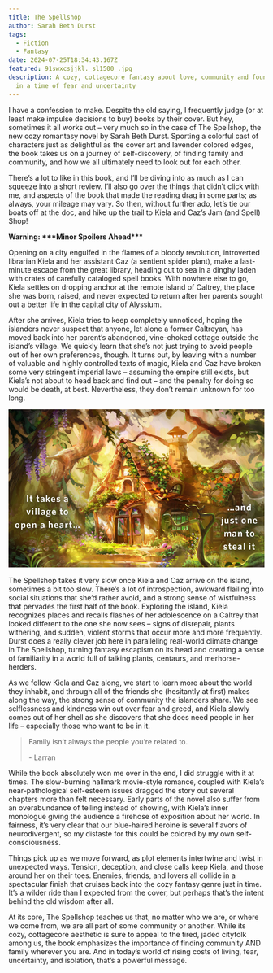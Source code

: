 ```yaml
---
title: The Spellshop
author: Sarah Beth Durst
tags:
  - Fiction
  - Fantasy
date: 2024-07-25T18:34:43.167Z
featured: 91swxcsjjkl._sl1500_.jpg
description: A cozy, cottagecore fantasy about love, community and found family
  in a time of fear and uncertainty
---
```

I have a confession to make. Despite the old saying, I frequently judge (or at least make impulse decisions to buy) books by their cover. But hey, sometimes it all works out – very much so in the case of The Spellshop, the new cozy romantasy novel by Sarah Beth Durst. Sporting a colorful cast of characters just as delightful as the cover art and lavender colored edges, the book takes us on a journey of self-discovery, of finding family and community, and how we all ultimately need to look out for each other. 

There’s a lot to like in this book, and I’ll be diving into as much as I can squeeze into a short review. I’ll also go over the things that didn’t click with me, and aspects of the book that made the reading drag in some parts; as always, your mileage may vary. So then, without further ado, let’s tie our boats off at the doc, and hike up the trail to Kiela and Caz’s Jam (and Spell) Shop!

**Warning: \*\*\*Minor Spoilers Ahead\*\*\***

Opening on a city engulfed in the flames of a bloody revolution, introverted librarian Kiela and her assistant Caz (a sentient spider plant), make a last-minute escape from the great library, heading out to sea in a dinghy laden with crates of carefully cataloged spell books. With nowhere else to go, Kiela settles on dropping anchor at the remote island of Caltrey, the place she was born, raised, and never expected to return after her parents sought out a better life in the capital city of Alyssium.

After she arrives, Kiela tries to keep completely unnoticed, hoping the islanders never suspect that anyone, let alone a former Caltreyan, has moved back into her parent’s abandoned, vine-choked cottage outside the island’s village. We quickly learn that she’s not just trying to avoid people out of her own preferences, though. It turns out, by leaving with a number of valuable and highly controlled texts of magic, Kiela and Caz have broken some very stringent imperial laws – assuming the empire still exists, but Kiela’s not about to head back and find out – and the penalty for doing so would be death, at best. Nevertheless, they don’t remain unknown for too long.

![Promo for cover art, an overgrown fantasy cottage in a forest](10133347-eb6f-4cdd-8be6-e3bd8aeb9b18.__cr0-0-970-600_pt0_sx970_v1___.jpg)

The Spellshop takes it very slow once Kiela and Caz arrive on the island, sometimes a bit too slow. There’s a lot of introspection, awkward flailing into social situations that she’d rather avoid, and a strong sense of wistfulness that pervades the first half of the book. Exploring the island, Kiela recognizes places and recalls flashes of her adolescence on a Caltrey that looked different to the one she now sees – signs of disrepair, plants withering, and sudden, violent storms that occur more and more frequently. Durst does a really clever job here in paralleling real-world climate change in The Spellshop, turning fantasy escapism on its head and creating a sense of familiarity in a world full of talking plants, centaurs, and merhorse-herders.

As we follow Kiela and Caz along, we start to learn more about the world they inhabit, and through all of the friends she (hesitantly at first) makes along the way, the strong sense of community the islanders share. We see selflessness and kindness win out over fear and greed, and Kiela slowly comes out of her shell as she discovers that she does need people in her life – especially those who want to be in it.

> Family isn’t always the people you’re related to.
>
> \- Larran

While the book absolutely won me over in the end, I did struggle with it at times. The slow-burning hallmark movie-style romance, coupled with Kiela’s near-pathological self-esteem issues dragged the story out several chapters more than felt necessary. Early parts of the novel also suffer from an overabundance of telling instead of showing, with Kiela’s inner monologue giving the audience a firehose of exposition about her world. In fairness, it’s very clear that our blue-haired heroine is several flavors of neurodivergent, so my distaste for this could be colored by my own self-consciousness.

Things pick up as we move forward, as plot elements intertwine and twist in unexpected ways. Tension, deception, and close calls keep Kiela, and those around her on their toes. Enemies, friends, and lovers all collide in a spectacular finish that cruises back into the cozy fantasy genre just in time. It’s a wilder ride than I expected from the cover, but perhaps that’s the intent behind the old wisdom after all.

At its core, The Spellshop teaches us that, no matter who we are, or where we come from, we are all part of some community or another. While its cozy, cottagecore aesthetic is sure to appeal to the tired, jaded cityfolk among us, the book emphasizes the importance of finding community AND family wherever you are. And in today’s world of rising costs of living, fear, uncertainty, and isolation, that’s a powerful message.